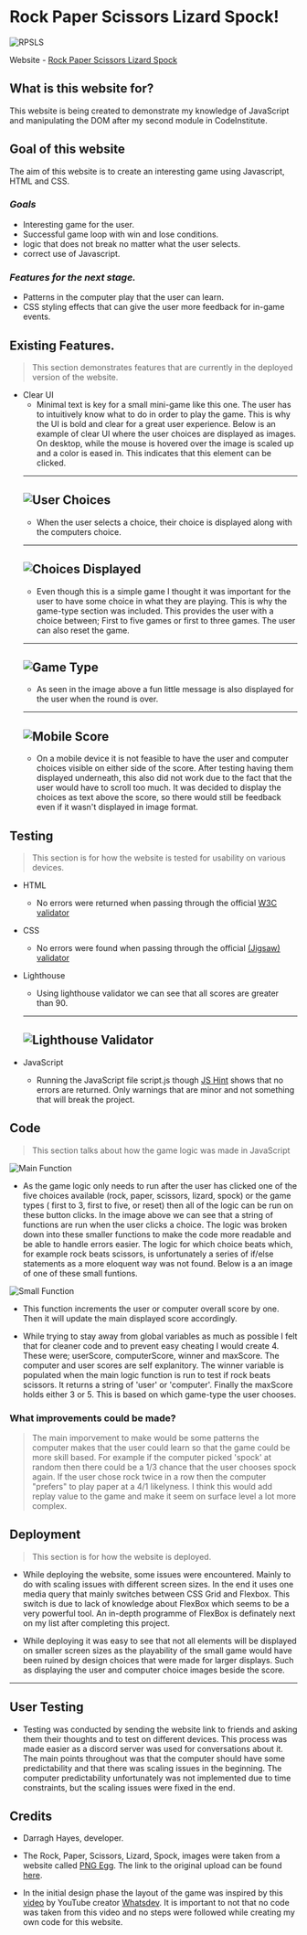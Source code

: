 # Rock Paper Scissors Lizard Spock!

![RPSLS](/assets/images/readme/am-i-responsive.png)

Website - [Rock Paper Scissors Lizard Spock](https://dazhaze.github.io/RPSLS-Code-Institute-Project-2/)

## What is this website for?

This website is being created to demonstrate my knowledge of JavaScript and manipulating the DOM after my second module in CodeInstitute.

## Goal of this website

The aim of this website is to create an interesting game using Javascript, HTML and CSS.

### *Goals*
* Interesting game for the user.
* Successful game loop with win and lose conditions.
* logic that does not break no matter what the user selects.
* correct use of Javascript.

### *Features for the next stage.*
* Patterns in the computer play that the user can learn.
* CSS styling effects that can give the user more feedback for in-game events.

## Existing Features.

> This section demonstrates features that are currently in the deployed version of the website.

* Clear UI
    * Minimal text is key for a small mini-game like this one. The user has to intuitively know what to do in order to play the game. This is why the UI is bold and clear for a great user experience. Below is an example of clear UI where the user choices are displayed as images. On desktop, while the mouse is hovered over the image is scaled up and a color is eased in. This indicates that this element can be clicked.
    ---
    ![User Choices](/assets/images/readme/user-choices.png)
    ---
    * When the user selects a choice, their choice is displayed along with the computers choice.
    ---
    ![Choices Displayed](/assets/images/readme/choices-displayed.png)
    ---
    * Even though this is a simple game I thought it was important for the user to have some choice in what they are playing. This is why the game-type section was included. This provides the user with a choice between; First to five games or first to three games. The user can also reset the game.
    ---
    ![Game Type](/assets/images/readme/game-type.png)
    ---
    * As seen in the image above a fun little message is also displayed for the user when the round is over.
    ---
    ![Mobile Score](/assets/images/readme/mobile-score.png)
    ---
    * On a mobile device it is not feasible to have the user and computer choices visible on either side of the score. After testing having them displayed underneath, this also did not work due to the fact that the user would have to scroll too much. It was decided to display the choices as text above the score, so there would still be feedback even if it wasn't displayed in image format.
## Testing

> This section is for how the website is tested for usability on various devices.

* HTML
    * No errors were returned when passing through the official [W3C validator](https://validator.w3.org/nu/?doc=https%3A%2F%2Fdazhaze.github.io%2FRPSLS-Code-Institute-Project-2%2Findex.html)

* CSS
    * No errors were found when passing through the official [(Jigsaw) validator](http://jigsaw.w3.org/css-validator/validator?uri=https%3A%2F%2Fdazhaze.github.io%2FRPSLS-Code-Institute-Project-2%2Fassets%2Fcss%2Fstyle.css&profile=css3svg&usermedium=all&warning=1&vextwarning=)

* Lighthouse
    * Using lighthouse validator we can see that all scores are greater than 90.
    ---
    ![Lighthouse Validator](/assets/images/readme/lighthouse-audit-results.png)
    ---

* JavaScript
    * Running the JavaScript file script.js though [JS Hint](https://jshint.com/) shows that no errors are returned. Only warnings that are minor and not something that will break the project.

## Code
> This section talks about how the game logic was made in JavaScript

![Main Function](/assets/images/readme/JS-click-functions.png)

* As the game logic only needs to run after the user has clicked one of the five choices available (rock, paper, scissors, lizard, spock) or the game types ( first to 3, first to five, or reset) then all of the logic can be run on these button clicks. In the image above we can see that a string of functions are run when the user clicks a choice. The logic was broken down into these smaller functions to make the code more readable and be able to handle errors easier. The logic for which choice beats which, for example rock beats scissors, is unfortunately a series of if/else statements as a more eloquent way was not found. Below is a an image of one of these small funtions.

![Small Function](/assets/images/readme/update-scores-function.png)
* This function increments the user or computer overall score by one. Then it will update the main displayed score accordingly.

* While trying to stay away from global variables as much as possible I felt that for cleaner code and to prevent easy cheating I would create 4. These were; userScore, computerScore, winner and maxScore. The computer and user scores are self explanitory. The winner variable is populated when the main logic function is run to test if rock beats scissors. It returns a string of 'user' or 'computer'. Finally the maxScore holds either 3 or 5. This is based on which game-type the user chooses.

### What improvements could be made?

> The main imporvement to make would be some patterns the computer makes that the user could learn so that the game could be more skill based. For example if the computer picked 'spock' at random then there could be a 1/3 chance that the user chooses spock again. If the user chose rock twice in a row then the computer "prefers" to play paper at a 4/1 likelyness. I think this would add replay value to the game and make it seem on surface level a lot more complex.

## Deployment

> This section is for how the website is deployed.

* While deploying the website, some issues were encountered. Mainly to do with scaling issues with different screen sizes. In the end it uses one media query that mainly switches between CSS Grid and Flexbox. This switch is due to lack of knowledge about FlexBox which seems to be a very powerful tool. An in-depth programme of FlexBox is definately next on my list after completing this project. 

* While deploying it was easy to see that not all elements will be displayed on smaller screen sizes as the playability of the small game would have been ruined by design choices that were made for larger displays. Such as displaying the user and computer choice images beside the score.
___

## User Testing

* Testing was conducted by sending the website link to friends and asking them their thoughts and to test on different devices. This process was made easier as a discord server was used for conversations about it. The main points throughout was that the computer should have some predictability and that there was scaling issues in the beginning. The computer predictability unfortunately was not implemented due to time constraints, but the scaling issues were fixed in the end.


## Credits

* Darragh Hayes, developer.

* The Rock, Paper, Scissors, Lizard, Spock, images were taken from a website called [PNG Egg](https://www.pngegg.com). The link to the original upload can be found [here](https://www.pngegg.com/en/png-iiamd).

* In the initial design phase the layout of the game was inspired by this [video](https://www.youtube.com/watch?v=jaVNP3nIAv0&t=1372s) by YouTube creator [Whatsdev](https://www.youtube.com/channel/UC0tRdbXVDbhaRvZPKsRgmxg). It is important to not that no code was taken from this video and no steps were followed while creating my own code for this website.

